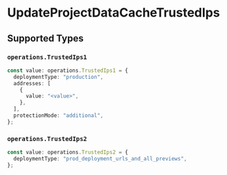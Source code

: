 # UpdateProjectDataCacheTrustedIps


## Supported Types

### `operations.TrustedIps1`

```typescript
const value: operations.TrustedIps1 = {
  deploymentType: "production",
  addresses: [
    {
      value: "<value>",
    },
  ],
  protectionMode: "additional",
};
```

### `operations.TrustedIps2`

```typescript
const value: operations.TrustedIps2 = {
  deploymentType: "prod_deployment_urls_and_all_previews",
};
```

